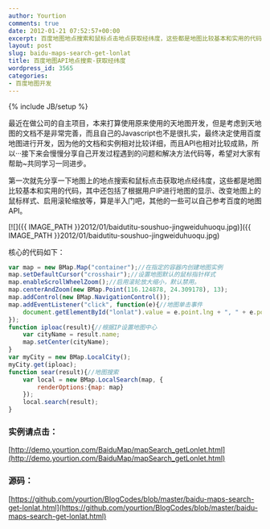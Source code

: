 ```yaml
---
author: Yourtion
comments: true
date: 2012-01-21 07:52:57+00:00
excerpt: 百度地图地点搜索和鼠标点击地点获取经纬度，这些都是地图比较基本和实用的代码，其中还包括了根据用户IP进行地图的显示、改变地图上的鼠标样式、启用滚轮缩放
layout: post
slug: baidu-maps-search-get-lonlat
title: 百度地图API地点搜索-获取经纬度
wordpress_id: 3565
categories:
- 百度地图开发
---
```

{% include JB/setup %}

最近在做公司的自主项目，本来打算使用原来使用的天地图开发，但是考虑到天地图的文档不是非常完善，而且自己的Javascript也不是很扎实，最终决定使用百度地图进行开发，因为他的文档和实例相对比较详细，而且API也相对比较成熟，所以···接下来会慢慢分享自己开发过程遇到的问题和解决方法代码等，希望对大家有帮助~共同学习一同进步。

第一次就先分享一下地图上的地点搜索和鼠标点击获取地点经纬度，这些都是地图比较基本和实用的代码，其中还包括了根据用户IP进行地图的显示、改变地图上的鼠标样式、启用滚轮缩放等，算是半入门吧，其他的一些可以自己参考百度的地图API。

[![]({{ IMAGE_PATH }}2012/01/baidutitu-soushuo-jingweiduhuoqu.jpg)]({{ IMAGE_PATH }}2012/01/baidutitu-soushuo-jingweiduhuoqu.jpg)

核心的代码如下：

```javascript
var map = new BMap.Map("container");//在指定的容器内创建地图实例
map.setDefaultCursor("crosshair");//设置地图默认的鼠标指针样式
map.enableScrollWheelZoom();//启用滚轮放大缩小，默认禁用。
map.centerAndZoom(new BMap.Point(116.124878, 24.309178), 13);
map.addControl(new BMap.NavigationControl()); 
map.addEventListener("click", function(e){//地图单击事件
	document.getElementById("lonlat").value = e.point.lng + ", " + e.point.lat;
});
function iploac(result){//根据IP设置地图中心
    var cityName = result.name;
    map.setCenter(cityName);
}
var myCity = new BMap.LocalCity();
myCity.get(iploac);
function sear(result){//地图搜索
	var local = new BMap.LocalSearch(map, {
  		renderOptions:{map: map}
	});
	local.search(result);
}
```

### 实例请点击：


[http://demo.yourtion.com/BaiduMap/mapSearch_getLonlet.html](http://demo.yourtion.com/BaiduMap/mapSearch_getLonlet.html)

### 源码：

[https://github.com/yourtion/BlogCodes/blob/master/baidu-maps-search-get-lonlat.html](https://github.com/yourtion/BlogCodes/blob/master/baidu-maps-search-get-lonlat.html)


